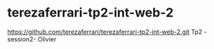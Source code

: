 # terezaferrari-tp2-int-web-2
https://github.com/terezaferrari/terezaferrari-tp2-int-web-2.git
Tp2 - session2- Olivier

